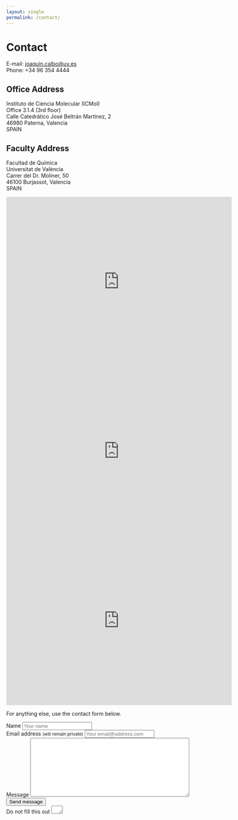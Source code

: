 ```yaml
---
layout: single
permalink: /contact/
---
```


# Contact

E-mail: joaquin.calbo@uv.es  
Phone: +34 96 354 4444

## Office Address

Instituto de Ciencia Molecular (ICMol)  
Office 3.1.4 (3rd floor)  
Calle Catedrático José Beltrán Martínez, 2  
46980 Paterna, Valencia  
SPAIN 

## Faculty Address

Facultad de Química  
Universitat de València  
Carrer del Dr. Moliner, 50  
46100 Burjassot, Valencia  
SPAIN

<iframe src="https://www.google.com/maps/embed?pb=!1m14!1m8!1m3!1d12312.04265790056!2d-0.425379!3d39.514249!3m2!1i1024!2i768!4f13.1!3m3!1m2!1s0x0%3A0x1af8dac2e3b6fd04!2sInstituto%20de%20Ciencia%20Molecular%20-%20ICMOL%20(UV)!5e0!3m2!1ses!2ses!4v1654445803859!5m2!1ses!2ses" width="600" height="450" style="border:0;" allowfullscreen="" loading="lazy" referrerpolicy="no-referrer-when-downgrade"></iframe>
 

<div class="map-responsive">
<iframe src="https://www.google.com/maps/embed?pb=!1m14!1m8!1m3!1d12312.04265790056!2d-0.425379!3d39.514249!3m2!1i1024!2i768!4f13.1!3m3!1m2!1s0x0%3A0x1af8dac2e3b6fd04!2sInstituto%20de%20Ciencia%20Molecular%20-%20ICMOL%20(UV)!5e0!3m2!1ses!2ses!4v1654445572553!5m2!1ses!2ses" width="600" height="450" frameborder="0" style="border:0" allowfullscreen></iframe>
</div>
 


<iframe src="https://goo.gl/maps/McSmAQmKYCTGFNaZ9](https://www.google.com/maps/embed?pb=!1m14!1m8!1m3!1d12312.04265790056!2d-0.425379!3d39.514249!3m2!1i1024!2i768!4f13.1!3m3!1m2!1s0x0%3A0x1af8dac2e3b6fd04!2sInstituto%20de%20Ciencia%20Molecular%20-%20ICMOL%20(UV)!5e0!3m2!1ses!2ses!4v1654445572553!5m2!1ses!2ses" width="600" height="450" frameborder="0" style="border:0" allowfullscreen></iframe>




For anything else, use the contact form below.

<form id="form1" name="form1" accept-charset="UTF-8" autocomplete="off" enctype="multipart/form-data" method="post" novalidate action="https://mademistakes.wufoo.com/forms/zr2w1zk1hbcjv0/#public">
  <div>
    <label id="title7" for="Field7">Name
      <input id="Field7" name="Field7" type="text" spellcheck="false" maxlength="255" required placeholder="Your name">
    </label>
  </div>
  <div>
    <label id="title2" for="Field2">Email address <small>(will remain private)</small>
      <input id="Field2" name="Field2" type="email" spellcheck="false" maxlength="255" required placeholder="Your email@address.com">
    </label>
  </div>
  <div>
    <label id="title1" for="Field1">Message
      <textarea id="Field1" name="Field1" spellcheck="true" rows="10" cols="50" required></textarea>
    </label>
  </div>
  <div>
    <button id="saveForm" name="saveForm" class="btn" type="submit">Send message</button>
  </div>
  <div class="hidden">
    <label for="comment">Do not fill this out
      <textarea name="comment" id="comment" rows="1" cols="1"></textarea>
      <input type="hidden" id="idstamp" name="idstamp" value="DXSyHZyBYpNZI+88LvVOKO8dSfd/5lyIeCQAXFVxeJY=">
    </label>
  </div>
</form>
